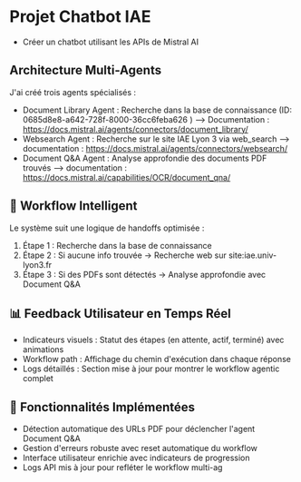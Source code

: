 # Projet Chatbot IAE
- Créer un chatbot utilisant les APIs de Mistral AI 

##  Architecture Multi-Agents
J'ai créé trois agents spécialisés :

- Document Library Agent : Recherche dans la base de connaissance (ID: 0685d8e8-a642-728f-8000-36cc6feba626 )
--> Documentation : https://docs.mistral.ai/agents/connectors/document_library/
- Websearch Agent : Recherche sur le site IAE Lyon 3 via web_search --> documentation : https://docs.mistral.ai/agents/connectors/websearch/
- Document Q&A Agent : Analyse approfondie des documents PDF trouvés
--> documentation : https://docs.mistral.ai/capabilities/OCR/document_qna/ 
## :arrows_counterclockwise: Workflow Intelligent
Le système suit une logique de handoffs optimisée :

1. Étape 1 : Recherche dans la base de connaissance
2. Étape 2 : Si aucune info trouvée → Recherche web sur site:iae.univ-lyon3.fr
3. Étape 3 : Si des PDFs sont détectés → Analyse approfondie avec Document Q&A
## :bar_chart: Feedback Utilisateur en Temps Réel
- Indicateurs visuels : Statut des étapes (en attente, actif, terminé) avec animations
- Workflow path : Affichage du chemin d'exécution dans chaque réponse
- Logs détaillés : Section mise à jour pour montrer le workflow agentic complet
## :dart: Fonctionnalités Implémentées
- Détection automatique des URLs PDF pour déclencher l'agent Document Q&A
- Gestion d'erreurs robuste avec reset automatique du workflow
- Interface utilisateur enrichie avec indicateurs de progression
- Logs API mis à jour pour refléter le workflow multi-ag